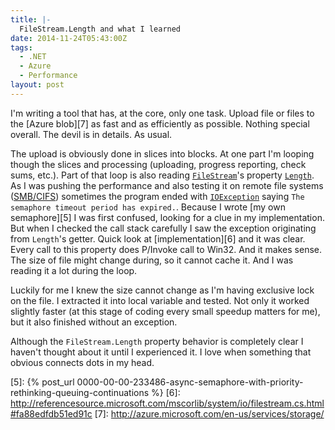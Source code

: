 ```yaml
---
title: |-
  FileStream.Length and what I learned
date: 2014-11-24T05:43:00Z
tags:
  - .NET
  - Azure
  - Performance
layout: post
---
```

I'm writing a tool that has, at the core, only one task. Upload file or files to the [Azure blob][7] as fast and as efficiently as possible. Nothing special overall. The devil is in details. As usual.

<!-- excerpt -->

The upload is obviously done in slices into blocks. At one part I'm looping though the slices and processing (uploading, progress reporting, check sums, etc.). Part of that loop is also reading [`FileStream`][1]'s property [`Length`][2]. As I was pushing the performance and also testing it on remote file systems ([SMB/CIFS][3]) sometimes the program ended with [`IOException`][4] saying `The semaphore timeout period has expired.`. Because I wrote [my own semaphore][5] I was first confused, looking for a clue in my implementation. But when I checked the call stack carefully I saw the exception originating from `Length`'s getter. Quick look at [implementation][6] and it was clear. Every call to this property does P/Invoke call to Win32. And it makes sense. The size of file might change during, so it cannot cache it. And I was reading it a lot during the loop.

Luckily for me I knew the size cannot change as I'm having exclusive lock on the file. I extracted it into local variable and tested. Not only it worked slightly faster (at this stage of coding every small speedup matters for me), but it also finished without an exception.

Although the `FileStream.Length` property behavior is completely clear I haven't thought about it until I experienced it. I love when something that obvious connects dots in my head.  

[1]: http://msdn.microsoft.com/en-us/library/system.io.filestream%28v=vs.110%29.aspx
[2]: http://msdn.microsoft.com/en-us/library/system.io.filestream.length(v=vs.110).aspx
[3]: http://en.wikipedia.org/wiki/Server_Message_Block
[4]: http://msdn.microsoft.com/en-us/library/system.io.ioexception%28v=vs.110%29.aspx
[5]: {% post_url 0000-00-00-233486-async-semaphore-with-priority-rethinking-queuing-continuations %}
[6]: http://referencesource.microsoft.com/mscorlib/system/io/filestream.cs.html#fa88edfdb51ed91c
[7]: http://azure.microsoft.com/en-us/services/storage/
